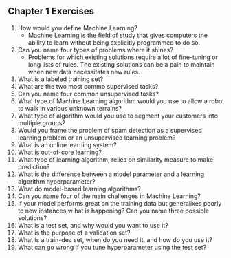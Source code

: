 ## Chapter 1 Exercises

1. How would you define Machine Learning?
   - Machine Learning is the field of study that gives computers the ability to learn without being explicitly programmed to do so.
1. Can you name four types of problems where it shines?
   - Problems for which existing solutions require a lot of fine-tuning or long lists of rules. The existing solutions can be a pain to maintain when new data necessitates new rules.
1. What is a labeled training set?
1. What are the two most commo supervised tasks?
1. Can you name four common unsupervised tasks?
1. What type of Machine Learning algorithm would you use to allow a robot to walk in various unknown terrains?
1. What type of algorithm would you use to segment your customers into multiple groups?
1. Would you frame the problem of spam detection as a supervised learning problem or an unsupervised learning problem?
1. What is an online learning system?
1. What is out-of-core learning?
1. What type of learning algorithm, relies on similarity measure to make prediction?
1. What is the difference between a model parameter and a learning algorithm hyperparameter?
1. What do model-based learning algorithms?
1. Can you name four of the main challenges in Machine Learning?
1. If your model performs great on the training data but generalixes poorly to new instances,w hat is happening? Can you name three possible solutions?
1. What is a test set, and why would you want to use it?
1. What is the purpose of a validation set?
1. What is a train-dev set, when do you need it, and how do you use it?
1. What can go wrong if you tune hyperparameter using the test set?
